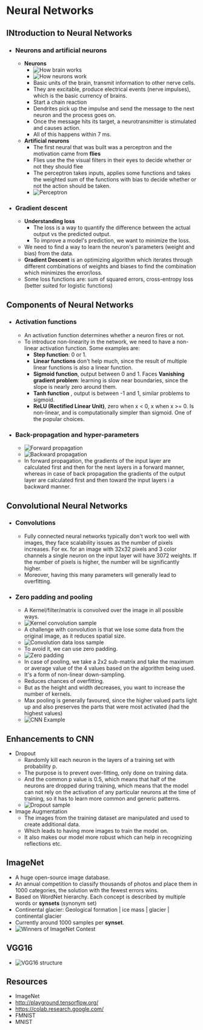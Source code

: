 # Neural Networks

## INtroduction to Neural Networks

* ###  Neurons and artificial neurons

  * **Neurons**
    * ![How brain works](images/how_brain_works.png)
    * ![How neurons work](images/how_neurons_work.png)
    * Basic units of the brain, transmit information to other nerve cells.
    * They are excitable, produce electrical events (nerve impulses), which is the basic currency of brains.
    * Start a chain reaction
    * Dendrites pick up the impulse and send the message to the next neuron and the process goes on.
    * Once the message hits its target, a neurotransmitter is stimulated and causes action.
    * All of this happens within 7 ms.
  * **Artificial neurons**
    * The first neural that was built was a perceptron and the motivation came from **flies**
    * Flies use the the visual filters in their eyes to decide whether or not they should flee
    * The perceptron takes inputs, applies some functions and takes the weighted sum of the functions with bias to decide whether or not the action should be taken.
    * ![Perceptron](images/perceptrons.png)

* ### Gradient descent

  * **Understanding loss**
    * The loss is a way to quantify the difference between the actual output vs the predicted output.
    * To improve a model's prediction, we want to minimize the loss.
  * We need to find a way to learn the neuron's parameters (weight and bias) from the data.
  * **Gradient Descent** is an optimizing algorithm which iterates through different combinations of weights and biases to find the combination which minimizes the error/loss.
  * Some loss functions are: sum of squared errors, cross-entropy loss (better suited for logistic functions)

## Components of Neural Networks

* ### Activation functions

  * An activation function determines whether a neuron fires or not.
  * To introduce non-linearity in the network, we need to have a non-linear activation function. Some examples are:
    * **Step function**: 0 or 1.
    * **Linear functions** don't help much, since the result of multiple linear functions is also a linear function.
    * **Sigmoid function**, output between 0 and 1. Faces **Vanishing gradient problem**: learning is slow near boundaries, since the slope is nearly zero around them.
    * **Tanh function** , output is between -1 and 1, similar problems to sigmoid.
    * **ReLU (Rectified Linear Unit)**, zero when x < 0, x when x >= 0. Is non-linear, and is computationally simpler than sigmoid. One of the popular choices.

* ### Back-propagation and hyper-parameters

  * ![Forward propagation](images/forward_propagation.png)
  * ![Backward propagation](images/back_propagation.png)
  * In forward propagation, the gradients of the input layer are calculated first and then for the next layers in a forward manner, whereas in case of back propagation the gradients of the output layer are calculated first and then toward the input layers i a backward manner.

## Convolutional Neural Networks

* ### Convolutions

  * Fully connected neural networks typically don't work too well with images, they face scalability issues as the number of pixels increases. For ex. for an image with 32x32 pixels and 3 color channels a single neuron on the input layer will have 3072 weights. If the number of pixels is higher, the number will be significantly higher.
  * Moreover, having this many parameters will generally lead to overfitting.

* ### Zero padding and pooling

  * A Kernel/filter/matrix is convolved over the image in all possible ways.
  * ![Kernel convolution sample](images/kernel_convolution_sample.png)
  * A challenge with convolution is that we lose some data from the original image, as it reduces spatial size.
  * ![Convolution data loss sample](images/convolution_data_loss.png)
  * To avoid it, we can use zero padding.
  * ![Zero padding](images/zero_padding.png)
  * In case of pooling, we take a 2x2 sub-matrix and take the maximum or average value of the 4 values based on the algorithm being used.
  * It's a form of non-linear down-sampling.
  * Reduces chances of overfitting.
  * But as the height and width decreases, you want to increase the number of kernels.
  * Max pooling is generally favoured, since the higher valued parts light up and also preserves the parts that were most activated (had the highest values)
  * ![CNN Example](images/cnn_example.png)

## Enhancements to CNN

* Dropout
  * Randomly kill each neuron in the layers of a training set with probability p.
  * The purpose is to prevent over-fitting, only done on training data.
  * And the common p value is 0.5, which means that half of the neurons are dropped during training, which means that the model can not rely on the activation of any particular neurons at the time of training, so it has to learn more common and generic patterns.
  * ![Dropout sample](images/dropout_sample.png)
* Image Augmentation
  * The images from the training dataset are manipulated and used to create additional data.
  * Which leads to having more images to train the model on.
  * It also makes our model more robust which can help in recognizing reflections etc.

## ImageNet

* A huge open-source image database.
* An annual competition to classify thousands of photos and place them in 1000 categories, the solution with the fewest errors wins.
* Based on WordNet hierarchy. Each concept is described by multiple words or **synsets** (synonym set)
* Continental glacier: Geological formation | ice mass | glacier | continental glacier
* Currently around 1000 samples per **synset**.
* ![Winners of ImageNet Contest](images/imagenet_winners.png)

## VGG16

* ![VGG16 structure](images/vgg16_structure.png)

## Resources

* ImageNet
* <http://playground.tensorflow.org/>
* <https://colab.research.google.com/>
* FMNIST
* MNIST
